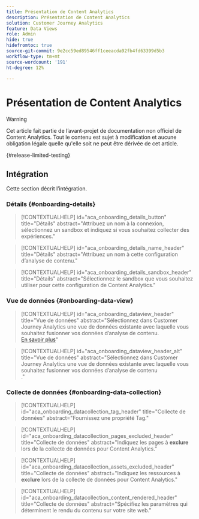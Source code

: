 ```yaml
---
title: Présentation de Content Analytics
description: Présentation de Content Analytics
solution: Customer Journey Analytics
feature: Data Views
role: Admin
hide: true
hidefromtoc: true
source-git-commit: 9e2cc59ed89546ff1ceeacda92fb4fd63399d5b3
workflow-type: tm+mt
source-wordcount: '191'
ht-degree: 12%

---
```


# Présentation de Content Analytics

<!-- 
This is a placeholder article for upcoming Content Analytics documentation. Currently used to set up contextual help entries for developer working on onboarding UI and workspace UI 
-->

>[!WARNING]
>
>Cet article fait partie de l’avant-projet de documentation non officiel de Content Analytics. Tout le contenu est sujet à modification et aucune obligation légale quelle qu&#39;elle soit ne peut être dérivée de cet article.
>

{#release-limited-testing}


## Intégration

Cette section décrit l’intégration.

### Détails {#onboarding-details}

<!-- markdownlint-disable MD034 -->

>[!CONTEXTUALHELP]
>id="aca_onboarding_details_button"
>title="Détails"
>abstract="Attribuez un nom à la connexion, sélectionnez un sandbox et indiquez si vous souhaitez collecter des expériences."

>[!CONTEXTUALHELP]
>id="aca_onboarding_details_name_header"
>title="Détails"
>abstract="Attribuez un nom à cette configuration d’analyse de contenu."

>[!CONTEXTUALHELP]
>id="aca_onboarding_details_sandbox_header"
>title="Détails"
>abstract="Sélectionnez le sandbox que vous souhaitez utiliser pour cette configuration de Content Analytics."

<!-- markdownlint-enable MD034 -->


### Vue de données {#onboarding-data-view}

<!-- markdownlint-disable MD034 -->

>[!CONTEXTUALHELP]
>id="aca_onboarding_dataview_header"
>title="Vue de données"
>abstract="Sélectionnez dans Customer Journey Analytics une vue de données existante avec laquelle vous souhaitez fusionner vos données d’analyse de contenu.<br/>[En savoir plus](/help/data-views/data-views.md)"

>[!CONTEXTUALHELP]
>id="aca_onboarding_dataview_header_alt"
>title="Vue de données"
>abstract="Sélectionnez dans Customer Journey Analytics une vue de données existante avec laquelle vous souhaitez fusionner vos données d’analyse de contenu<br/>."

<!-- markdownlint-enable MD034 -->


### Collecte de données {#onboarding-data-collection}

<!-- markdownlint-disable MD034 -->

>[!CONTEXTUALHELP]
>id="aca_onboarding_datacollection_tag_header"
>title="Collecte de données"
>abstract="Fournissez une propriété Tag."

>[!CONTEXTUALHELP]
>id="aca_onboarding_datacollection_pages_excluded_header"
>title="Collecte de données"
>abstract="Indiquez les pages à **exclure** lors de la collecte de données pour Content Analytics."

>[!CONTEXTUALHELP]
>id="aca_onboarding_datacollection_assets_excluded_header"
>title="Collecte de données"
>abstract="Indiquez les ressources à **exclure** lors de la collecte de données pour Content Analytics."

>[!CONTEXTUALHELP]
>id="aca_onboarding_datacollection_content_rendered_header"
>title="Collecte de données"
>abstract="Spécifiez les paramètres qui déterminent le rendu du contenu sur votre site web."

<!-- markdownlint-enable MD034 -->


